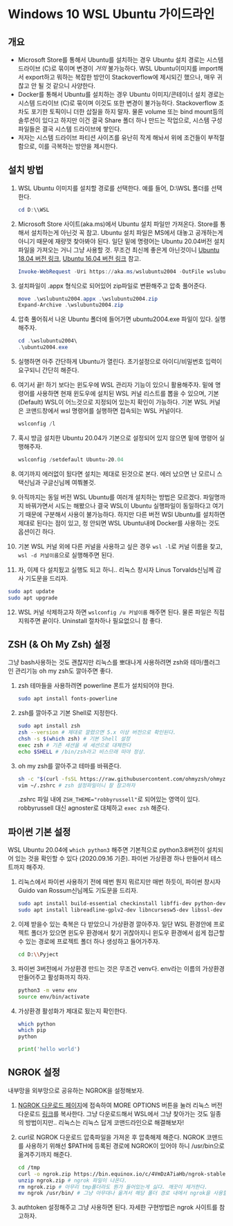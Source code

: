 # Windows 10 WSL Ubuntu 가이드라인

## 개요

- Microsoft Store를 통해서 Ubuntu를 설치하는 경우 Ubuntu 설치 경로는 시스템 드라이브 (C)로 묶이며 변경이 *거의* 불가능하다. WSL Ubuntu이미지를 import해서 export하고 뭐하는 복잡한 방안이 Stackoverflow에 제시되긴 했으나, 매우 귀찮고 안 될 것 같으니 사양한다.
- Docker를 통해서 Ubuntu를 설치하는 경우 Ubuntu 이미지/콘테이너 설치 경로는 시스템 드라이브 (C)로 묶이며 이것도 또한 변경이 불가능하다. Stackoverflow 조차도 포기한 토픽이니 더한 삽질을 하지 말자. 물론 volume 또는 bind mount등의 솔루션이 있다고 하지만 이건 결국 Share 폴더 하나 만드는 작업으로, 시스템 구성 파일들은 결국 시스템 드라이브에 쌓인다.
- 저자는 시스템 드라이브 파티션 사이즈를 유난히 작게 해놔서 위에 조건들이 부적절함으로, 이를 극복하는 방안을 제시한다.

## 설치 방법

1. WSL Ubuntu 이미지를 설치할 경로를 선택한다. 예를 들어, D:\\WSL 폴더를 선택한다.

   ```powershell
   cd D:\\WSL
   ```

2. Microsoft Store 사이트(aka.ms)에서 Ubuntu 설치 파일만 가져온다. Store를 통해서 설치하는게 아닌것 꼭 참고. Ubuntu 설치 파일은 MS에서 대놓고 공개하는게 아니기 때문에 재량껏 찾아봐야 된다. 일단 밑에 명령어는 Ubuntu 20.04버전 설치파일을 가져오는 거니 그냥 사용할 것. 무조건 최신께 좋은게 아닌것이니 [Ubuntu 18.04 버전 링크](https://aka.ms/wsl-ubuntu-1804), [Ubuntu 16.04 버전 링크](https://aka.ms/wsl-ubuntu-1604) 참고.

   ```powershell
   Invoke-WebRequest -Uri https://aka.ms/wslubuntu2004 -OutFile wslubuntu2004.appx -UseBasicParsing
   ```

3. 설치파일이 .appx 형식으로 되어있어 zip파일로 변환해주고 압축 풀어준다.

   ```powershell
   move .\wslubuntu2004.appx .\wslubuntu2004.zip
   Expand-Archive .\wslubuntu2004.zip
   ```

4. 압축 풀어줘서 나온 Ubuntu 폴더에 들어가면 ubuntu2004.exe 파일이 있다. 실행해주자.

   ```powershell
   cd .\wslubuntu2004\
   .\ubuntu2004.exe
   ```

5. 실행하면 아주 간단하게 Ubuntu가 열린다. 초기설정으로 아이디/비밀번호 입력이 요구되니 간단히 해준다.

6. 여기서 끝! 하기 보다는 윈도우에 WSL 관리자 기능이 있으니 활용해주자. 밑에 명령어를 사용하면 현재 윈도우에 설치된 WSL 커널 리스트를 뽑을 수 있으며, 기본 (Default) WSL이 어느것으로 지정되어 있는지 확인이 가능하다. 기본 WSL 커널은 코맨드창에서 wsl 명령어를 실행하면 접속되는 WSL 커널이다.

   ```powershell
   wslconfig /l
   ```

7. 혹시 방금 설치한 Ubuntu 20.04가 기본으로 설정되어 있지 않으면 밑에 명령어 실행해주자.

   ```powershell
   wslconfig /setdefault Ubuntu-20.04
   ```

8. 여기까지 에러없이 됬다면 설치는 제대로 된것으로 본다. 에러 났으면 난 모르니 스택신님과 구글신님께 여쭤볼것.

9. 아직까지는 동일 버전 WSL Ubuntu를 여러개 설치하는 방법은 모르겠다. 파일명까지 바꿔가면서 시도는 해봤으나 결국 WSL이 Ubuntu 실행파일이 동일하다고 여기기 때문에 구분해서 사용이 불가능하다. 하지만 다른 버전 WSl Ubuntu를 설치하면 제대로 된다는 점이 있고, 정 안되면 WSL Ubuntu내에 Docker를 사용하는 것도 옵션이긴 하다.

10. 기본 WSL 커널 외에 다른 커널을 사용하고 싶은 경우 `wsl -l`로 커널 이름을 찾고, `wsl -d 커널이름`으로 실행해주면 된다.

11. 자, 이제 다 설치됬고 실행도 되고 하니.. 리눅스 창시자 Linus Torvalds신님께 감사 기도문을 드리자.

   ```bash
   sudo apt update
   sudo apt upgrade
   ```

12. WSL 커널 삭제하고자 하면 `wslconfig /u 커널이름` 해주면 된다. 물론 파일은 직접 지워주면 끝이다. Uninstall 절차하나 필요없으니 참 좋다.

## ZSH (& Oh My Zsh) 설정

그냥 bash사용하는 것도 괜찮지만 리눅스를 뽀대나게 사용하려면 zsh와 테마/플러그인 관리기능 oh my zsh도 깔아주면 좋다.

1. zsh 테마들을 사용하려면 powerline 폰트가 설치되어야 한다.

   ```bash
   sudo apt install fonts-powerline
   ```

2. zsh를 깔아주고 기본 Shell로 지정한다.

   ```bash
   sudo apt install zsh
   zsh --version # 제대로 깔렸으면 5.x 이상 버전으로 확인된다.
   chsh -s $(which zsh) # 기본 Shell 설정
   exec zsh # 기존 세션을 새 세션으로 대체한다
   echo $SHELL # /bin/zsh라고 비스므래 떠야 정상.
   ```

3. oh my zsh를 깔아주고 테마를 바꿔준다.

   ```zsh
   sh -c "$(curl -fsSL https://raw.githubusercontent.com/ohmyzsh/ohmyzsh/master/tools/install.sh)"
   vim ~/.zshrc # zsh 설정파일이니 잘 참고하자
   ```
   .zshrc 파일 내에 `ZSH_THEME="robbyrussell"`로 되어있는 영역이 있다. robbyrussell 대신 agnoster로 대체하고 `exec zsh` 해준다.

## 파이썬 기본 설정

WSL Ubuntu 20.04에 `which python3` 해주면 기본적으로 python3.8버전이 설치되어 있는 것을 확인할 수 있다 (2020.09.16 기준). 파이썬 가상환경 하나 만들어서 테스트까지 해주자.

1. 리눅스에서 파이썬 사용하기 전에 매번 뭔지 뭐르지만 매번 하듯이, 파이썬 창시자 Guido van Rossum신님께도 기도문을 드리자.

   ```bash
   sudo apt install build-essential checkinstall libffi-dev python-dev
   sudo apt install libreadline-gplv2-dev libncursesw5-dev libssl-dev libsqlite3-dev tk-dev libgdbm-dev libc6-dev libbz2-dev
   ```

2. 이제 받을수 있는 축복은 다 받았으니 가상환경 깔아주자. 일단 WSL 환경안에 프로젝트 폴더가 있으면 윈도우 환경에서 찾기 귀찮아지니 윈도우 환경에서 쉽게 접근할 수 있는 경로에 프로젝트 폴더 하나 생성하고 들어가주자.

   ```bash
   cd D:\\Pyject
   ```

3. 파이썬 3버전에서 가상환경 만드는 것은 무조건 venv다. env라는 이름의 가상환경 만들어주고 활성화까지 하자.

   ```bash
   python3 -m venv env
   source env/bin/activate
   ```

4. 가상환경 활성화가 제대로 됬는지 확인한다.

   ```bash
   which python
   which pip
   python
   ```
   ```python
   print('hello world')
   ```

## NGROK 설정

내부망을 외부망으로 공유하는 NGROK을 설정해보자.

1. [NGROK 다운로드 페이지](https://ngrok.com/download)에 접속하여 MORE OPTIONS 버튼을 눌러 리눅스 버전 다운로드 [링크](https://bin.equinox.io/c/4VmDzA7iaHb/ngrok-stable-linux-amd64.zip)를 복사한다. 그냥 다운로드해서 WSL에서 그냥 찾아가는 것도 일종의 방법이지만.. 리눅스는 리눅스 답게 코맨드라인으로 해결해보자!

2. curl로 NGROK 다운로드 압축파일을 가져온 후 압축해제 해준다. NGROK 코맨드를 사용하기 위해선 $PATH에 등록된 경로에 NGROK이 있어야 하니 /usr/bin으로 옮겨주기까지 해준다.

   ```bash
   cd /tmp
   curl -o ngrok.zip https://bin.equinox.io/c/4VmDzA7iaHb/ngrok-stable-linux-amd64.zip
   unzip ngrok.zip # ngrok 파일이 나온다.
   rm ngrok.zip # 아무리 tmp폴더라도 뭔가 들어있는게 싫다. 깨끗이 제거한다.
   mv ngrok /usr/bin/ # 그냥 아무대나 옮겨서 해당 폴더 경로 내에서 ngrok을 사용할 수도 있지만.. 개발자는 편리성을 추구한다.
   ```

3. authtoken 설정해주고 그냥 사용하면 된다. 자세한 구현방법은 ngrok 사이트를 참고하자.
